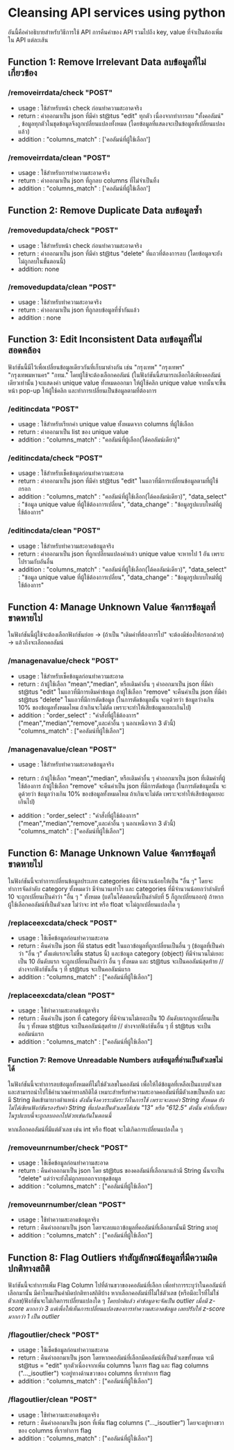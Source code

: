 
# Cleansing API services using python

 อันนี้คือคำอธิบายสำหรับวิธีการใช้ API การคืนค่าของ API รวมไปถึง key, value ที่จำเป็นต้องเพิ่มใน API แต่ละเส้น


## Function 1: Remove Irrelevant Data ลบข้อมูลที่ไม่เกี่ยวข้อง

### /removeirrdata/check "POST"
- usage : ใช้สำหรับหน้า check ก่อนทำความสะอาดจริง
- return : ค่าออกมาเป็น json ที่มีค่า st@tus "edit" ทุกตัว เนื่องจากทำการลบ "ทั้งคอลัมน์" , ข้อมูลทุกตัวในชุดข้อมูลจึงถูกเปลี่ยนแปลงทั้งหมด (โดยข้อมูลที่แสดงจะเป็นข้อมูลที่เปลี่ยนแปลงแล้ว)
- addition : 
    "columns_match" : ['คอลัมน์ที่ผู้ใช้เลือก']

### /removeirrdata/clean "POST"
- usage : ใช้สำหรับการทำความสะอาดจริง
- return : ค่าออกมาเป็น json ที่ถูกลบ columns ที่ไม่จำเป็นทิ้ง
- addition :
    "columns_match" : ['คอลัมน์ที่ผู้ใช้เลือก']


## Function 2: Remove Duplicate Data ลบข้อมูลซ้ำ

### /removedupdata/check "POST"
- usage : ใช้สำหรับหน้า check ก่อนทำความสะอาดจริง
- return : ค่าออกมาเป็น json ที่มีค่า st@tus "delete" ที่แถวที่ต้องการลบ (โดยข้อมูลจะยังไม่ถูกลบในขั้นตอนนี้)
- addition:
    none

### /removedupdata/clean "POST"
- usage : ใช้สำหรับทำความสะอาดจริง
- return : ค่าออกมาเป็น json ที่ถูกลบข้อมูลที่ซ้ำกันแล้ว
- addition :
    none

## Function 3: Edit Inconsistent Data ลบข้อมูลที่ไม่สอดคล้อง
ฟังก์ชันนี้มีไว้เพื่อเปลี่ยนข้อมูลเดียวกันที่เก็บมาต่างกัน เช่น "กรุงเทพ" "กรุงเทพฯ" "กรุงเทพมหานคร" "กทม." โดยผู้ใช้จะต้องเลือกคอลัมน์ (ในฟังก์ชันนี้สามารถเลือกได้เพียงคอลัมน์เดียวเท่านั้น )จะแสดงค่า unique value ทั้งหมดออกมา ให้ผู้ใช้คลิก unique value จากนั้นจะขึ้นหน้า pop-up ให้ผู้ใช้คลิก และทำการเปลี่ยนเป็นข้อมูลตามที่ต้องการ

### /editincdata "POST"
- usage : ใช้สำหรับเรียกค่า unique value ทั้งหมดจาก columns ที่ผู้ใช้เลือก
- return : ค่าออกมาเป็น list ของ unique value
- addition : 
    "columns_match" : "คอลัมน์ที่ผู้เลือก(ได้คอลัมน์เดียว)"

### /editincdata/check "POST"
- usage : ใช้สำหรับเช็คข้อมูลก่อนทำความสะอาด
- return : ค่าออกมาเป็น json ที่มีค่า st@tus "edit" ในแถวที่มีการเปลี่ยนข้อมูลตามที่ผู้ใช้กรอก
- addition : 
    "columns_match" : "คอลัมน์ที่ผู้ใช้เลือก(ได้คอลัมน์เดียว)",
    "data_select" : "ข้อมูล unique value ที่ผู้ใช้ต้องการเปลี่ยน",
    "data_change" : "ข้อมูลรูปแบบใหม่ที่ผู้ใช้ต้องการ"

### /editincdata/clean "POST"
- usage : ใช้สำหรับทำความสะอาดข้อมูลจริง
- return : ค่าออกมาเป็น json ที่ถูกเปลี่ยนแปลงค่าแล้ว unique value จะหายไป 1 อัน เพราะไปรวมกับอันอื่น
- addition :
    "columns_match" : "คอลัมน์ที่ผู้ใช้เลือก(ได้คอลัมน์เดียว)",
    "data_select" : "ข้อมูล unique value ที่ผู้ใช้ต้องการเปลี่ยน",
    "data_change" : "ข้อมูลรูปแบบใหม่ที่ผู้ใช้ต้องการ"



## Function 4: Manage Unknown Value จัดการข้อมูลที่ขาดหายไป
ในฟังก์ชันนี้ผู้ใช้จะต้องเลือกฟังก์ชันย่อย -> (ถ้าเป็น "เติมค่าที่ต้องการไป" จะต้องมีช่องให้กรอกด้วย) -> แล้วถึงจะเลือกคอลัมน์

### /managenavalue/check "POST"
- usage : ใช้สำหรับเช็คข้อมูลก่อนทำความสะอาด
- return : 
    ถ้าผู้ใช้เลือก "mean","median", หรือเติมค่าอื่น ๆ ค่าออกมาเป็น json ที่มีค่า st@tus "edit" ในแถวที่มีการเติมค่าข้อมูล
    ถ้าผู้ใช้เลือก "remove" จะคืนค่าเป็น json ที่มีค่า st@tus "delete" ในแถวที่มีการตัดข้อมูล (ในการตัดข้อมูลนั้น จะดูด้วยว่า ข้อมูลว่างเกิน 10% ของข้อมูลทั้งหมดไหม ถ้าเกินจะไม่ตัด เพราะจะทำให้เสียข้อมูลเยอะเกินไป)
- addition :
    "order_select" : "คำสั่งที่ผู้ใช้ต้องการ" ("mean","median","remove",และค่าอื่น ๆ นอกเหนือจาก 3 ตัวนี้)
    "columns_match" : ["คอลัมน์ที่ผู้ใช้เลือก"]

### /managenavalue/clean "POST"
- usage : ใช้สำหรับทำความสะอาดข้อมูลจริง
- return : 
    ถ้าผู้ใช้เลือก "mean","median", หรือเติมค่าอื่น ๆ ค่าออกมาเป็น json ที่เติมค่าที่ผู้ใช้ต้องการ
    ถ้าผู้ใช้เลือก "remove" จะคืนค่าเป็น json ที่มีการตัดข้อมูล (ในการตัดข้อมูลนั้น จะดูด้วยว่า ข้อมูลว่างเกิน 10% ของข้อมูลทั้งหมดไหม ถ้าเกินจะไม่ตัด เพราะจะทำให้เสียข้อมูลเยอะเกินไป)

- addition :
    "order_select" : "คำสั่งที่ผู้ใช้ต้องการ" ("mean","median","remove",และค่าอื่น ๆ นอกเหนือจาก 3 ตัวนี้)
    "columns_match" : ["คอลัมน์ที่ผู้ใช้เลือก"]


## Function 6: Manage Unknown Value จัดการข้อมูลที่ขาดหายไป
ในฟังก์ชันนี้จะทำการเปลี่ยนข้อมูลประเภท categories ที่มีจำนวนน้อยให้เป็น "อื่น ๆ" โดยจะทำการจัดลำดับ category ทั้งหมดว่า มีจำนวนเท่าไร และ categories ที่มีจำนวนน้อยกว่าลำดับที่ 10 จะถูกเปลี่ยนเป็นคำว่า "อื่น ๆ " ทั้งหมด (แต่ในโค้ดตอนนี้เป็นลำดับที่ 5 ก็ถูกเปลี่ยนออก) ถ้าหากผู้ใช้เลือกคอลัมน์ที่เป็นตัวเลข ไม่ว่าจะ int หรือ float จะไม่ถูกเปลี่ยนแปลงใด ๆ

### /replaceexcdata/check "POST"
- usage : ใช้เช็คข้อมูลก่อนทำความสะอาด
- return : คืนค่าเป็น json ที่มี status edit ในแถวข้อมูลที่ถูกเปลี่ยนเป็นอื่น ๆ (ข้อมูลที่เป็นคำว่า "อื่น ๆ" ตั้งแต่แรกจะไม่ขึ้น status นี้) และข้อมูล category (object) ที่มีจำนวนไม่เยอะเป็น 10 อันดับแรก จะถูกเปลี่ยนเป็นคำว่า อื่น ๆ ทั้งหมด และ st@tus จะเป็นคอลัมน์สุดท้าย // ต่างจากฟังก์ชันอื่น ๆ ที่ st@tus จะเป็นคอลัมน์แรก
- addition : "columns_match" : ["คอลัมน์ที่ผู้ใช้เลือก"]

### /replaceexcdata/clean "POST"
- usage : ใช้ทำความสะอาดข้อมูลจริง
- return : คืนค่าเป็น json ที่ category ที่มีจำนวนไม่เยอะเป็น 10 อันดับแรกถูกเปลี่ยนเป็น อื่น ๆ ทั้งหมด st@tus จะเป็นคอลัมน์สุดท้าย // ต่างจากฟังก์ชันอื่น ๆ ที่ st@tus จะเป็นคอลัมน์แรก
- addition : "columns_match" : ["คอลัมน์ที่ผู้ใช้เลือก"]

### Function 7: Remove Unreadable Numbers ลบข้อมูลที่อ่านเป็นตัวเลขไม่ได้
ในฟังก์ชันนี้จะทำการลบข้อมูลทั้งหมดที่ไม่ใช่ตัวเลขในคอลัมน์ เพื่อให้ได้ข้อมูลที่เหลือเป็นแบบตัวเลข และสามารถนำไปใช้คำนวณค่าทางสถิติได้ 
เหมาะสำหรับทำความสะอาดคอลัมน์ที่มีตัวเลขเป็นหลัก และมี String ติดเข้ามาบางตำแหน่ง
*ดังนั้นจึงควรระมัดระวังในการใช้ เพราะจะลบค่า String ทั้งหมด* 
*ยังไม่ได้เขียนฟังก์ชันรองรับค่า String ที่แปลงเป็นตัวเลขได้เช่น "13" หรือ "612.5" ดังนั้น ค่าที่เก็บมาในรูปแบบนี้จะถูกลบออกไปด้วยเช่นกันในตอนนี้*

หากเลือกคอลัมน์ที่มีแต่ตัวเลข เช่น int หรือ float จะไม่เกิดการเปลี่ยนแปลงใด ๆ

### /removeunrnumber/check "POST"
- usage : ใช้เช็คข้อมูลก่อนทำความสะอาด
- return : คืนค่าออกมาเป็น json โดย st@tus ของคอลัมน์ที่เลือกมาแล้วมี String นั้นจะเป็น "delete" แต่ว่าจะยังไม่ถูกลบออกจากชุดข้อมูล
- addition : "columns_match" : ["คอลัมน์ที่ผู้ใช้เลือก"]

### /removeunrnumber/clean "POST"
- usage : ใช้ทำความสะอาดข้อมูลจริง
- return : คืนค่าออกมาเป็น json โดยจะลบแถวข้อมูลที่คอลัมน์ที่เลือกมานั้นมี String มาอยู่
- addition : "columns_match" : ["คอลัมน์ที่ผู้ใช้เลือก"]

## Function 8: Flag Outliers ทำสัญลักษณ์ข้อมูลที่มีความผิดปกติทางสถิติ

ฟังก์ชันนี้จะทำการเพิ่ม Flag Column ไปที่ด้านขวาของคอลัมน์ที่เลือก เพื่อทำการระบุว่าในคอลัมน์ที่เลือกมานั้น มีค่าไหนเป็นค่าผิดปกติทางสถิติบ้าง หากเลือกคอลัมน์ที่ไม่ใช่ตัวเลข (หรือมีอะไรที่ไม่ใช่ตัวเลข)ฟังก์ชันจะไม่เกิดการเปลี่ยนแปลงใด ๆ
*โดยปกติแล้ว ค่าข้อมูลจะจัดเป็น outlier เมื่อมี z-score มากกว่า 3 แต่เพื่อให้เห็นการเปลี่ยนแปลงของการทำความสะอาดข้อมูล เลยปรับให้ z-score มากกว่า 1 เป็น outlier*

### /flagoutlier/check "POST"
- usage : ใช้เช็คข้อมูลก่อนทำความสะอาด
- return : คืนค่าออกมาเป็น json โดยหากคอลัมน์ที่เลือกมีคอลัมน์ที่เป็นตัวเลขทั้งหมด จะมี st@tus = "edit" ทุกตัวเนื่องจากเพิ่ม columns ในการ flag และ flag columns ("..._isoutlier") จะอยู่ทางด้านขวาของ columns ที่เราทำการ flag 
- addition : "columns_match" :
["คอลัมน์ที่ผู้ใช้เลือก"]

### /flagoutlier/clean "POST"
- usage : ใช้ทำความสะอาดข้อมูลจริง
- return : คืนค่าออกมาเป็น json ที่เพิ่ม flag columns ("..._isoutlier") โดยจะอยู่ทางขวาของ columns ที่เราทำการ flag
- addition : "columns_match" : 
["คอลัมน์ที่ผู้ใช้เลือก"]